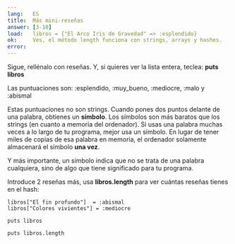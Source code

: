 ```yaml
---
lang:   ES
title:  Más mini-reseñas
answer: [3-10]
load:   libros = {"El Arco Iris de Gravedad" => :esplendido}
ok:     Ves, el método length funciona con strings, arrays y hashes.
error:
---
```


Sigue, rellénalo con reseñas. Y, si quieres ver la lista entera, teclea: __puts libros__

Las puntuaciones son: :esplendido, :muy_bueno, :mediocre, :malo y :abismal

Estas puntuaciones no son strings. Cuando pones dos puntos delante de una palabra, obtienes un __símbolo__.
Los símbolos son más baratos que los strings (en cuanto a memoria del ordenador). Si usas una palabra muchas veces
a lo largo de tu programa, mejor usa un símbolo. En lugar de tener miles de copias de esa palabra en memoria, 
el ordenador solamente almacenará el símbolo __una vez__.

Y más importante, un símbolo indica que no se trata de una palabra cualquiera, sino de algo que tiene significado para tu programa.

Introduce 2 reseñas más, usa __libros.length__ para ver cuántas reseñas tienes en el hash:

    libros["El fin profundo"]  = :abismal
    libros["Colores vivientes"] = :mediocre
    
    puts libros
    
    puts libros.length
